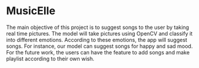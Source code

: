 # MusicElle
The main objective of this project is to suggest songs to the user by taking real time pictures. 
The model will take pictures using OpenCV and classify it into different emotions. According to these emotions,
the app will suggest songs.
For instance, our model can suggest songs for happy and sad mood. 
For the future work, the users can have the feature to add songs and make playlist according to their own wish. 
